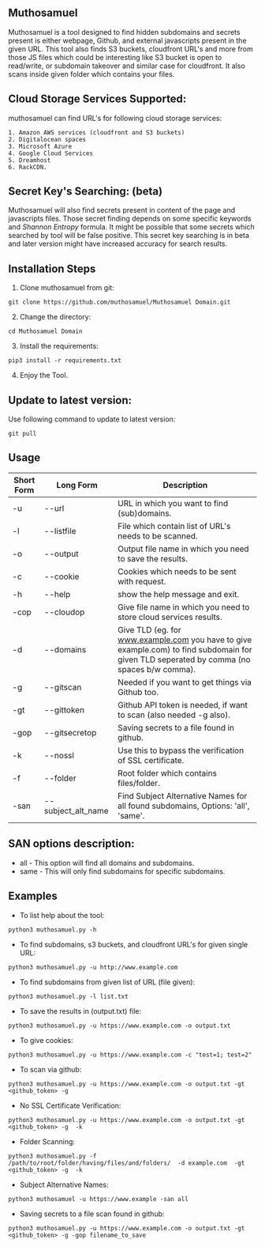 

## Muthosamuel

Muthosamuel is a tool designed to find hidden subdomains and secrets present is either webpage, Github, and external javascripts present in the given URL.
This tool also finds S3 buckets, cloudfront URL's and more from those JS files which could be interesting like S3 bucket is open to read/write, or subdomain takeover and similar case for cloudfront.
It also scans inside given folder which contains your files.

## Cloud Storage Services Supported:
muthosamuel can find URL's for following cloud storage services:
```
1. Amazon AWS services (cloudfront and S3 buckets)
2. Digitalocean spaces 
3. Microsoft Azure 
4. Google Cloud Services 
5. Dreamhost 
6. RackCDN. 
```
## Secret Key's Searching: (beta)
Muthosamuel will also find secrets present in content of the page and javascripts files.
Those secret finding depends on some specific keywords and *Shannon Entropy* formula.
It might be possible that some secrets which searched by tool will be false positive.
This secret key searching is in beta and later version might have increased accuracy for search results.



## Installation Steps

1. Clone muthosamuel from git:
```
git clone https://github.com/muthosamuel/Muthosamuel Domain.git
```
2. Change the directory:
```
cd Muthosamuel Domain
```

3. Install the requirements:

```
pip3 install -r requirements.txt
```
4. Enjoy the Tool.

## Update to latest version:

Use following command to update to latest version:

```
git pull
```

## Usage

Short Form    | Long Form     | Description
------------- | ------------- |-------------
-u            | --url         | URL in which you want to find (sub)domains.
-l            | --listfile    | File which contain list of URL's needs to be scanned.
-o            | --output      | Output file name in which you need to save the results.
-c            | --cookie      | Cookies which needs to be sent with request.
-h            | --help        | show the help message and exit.
-cop          | --cloudop     | Give file name in which you need to store cloud services results.
-d            | --domains     | Give TLD (eg. for www.example.com you have to give example.com) to find subdomain for given TLD seperated by comma (no spaces b/w comma).
-g            | --gitscan     | Needed if you want to get things via Github too.
-gt           | --gittoken    | Github API token is needed, if want to scan (also needed -g also).
-gop	      | --gitsecretop | Saving secrets to a file found in github.
-k            | --nossl       | Use this to bypass the verification of SSL certificate.
-f            | --folder      | Root folder which contains files/folder.
-san          | --subject_alt_name    |  Find Subject Alternative Names for all found subdomains, Options: 'all', 'same'.

## SAN options description:
* all - This option will find all domains and subdomains.
* same - This will only find subdomains for specific subdomains.

## Examples

* To list help about the tool:
```
python3 muthosamuel.py -h
```
* To find subdomains, s3 buckets, and cloudfront URL's for given single URL:
```
python3 muthosamuel.py -u http://www.example.com
```
* To find subdomains from given list of URL (file given):
```
python3 muthosamuel.py -l list.txt
```

* To save the results in (output.txt) file:
```
python3 muthosamuel.py -u https://www.example.com -o output.txt
```
* To give cookies:
```
python3 muthosamuel.py -u https://www.example.com -c "test=1; test=2"
```
* To scan via github:
```
python3 muthosamuel.py -u https://www.example.com -o output.txt -gt <github_token> -g 
```
* No SSL Certificate Verification:
```
python3 muthosamuel.py -u https://www.example.com -o output.txt -gt <github_token> -g  -k
```
* Folder Scanning:
```
python3 muthosamuel.py -f /path/to/root/folder/having/files/and/folders/  -d example.com  -gt <github_token> -g  -k
```
* Subject Alternative Names:
```
python3 muthosamuel -u https://www.example -san all
```
* Saving secrets to a file scan found in github:
```
python3 muthosamuel.py -u https://www.example.com -o output.txt -gt <github_token> -g -gop filename_to_save
```








